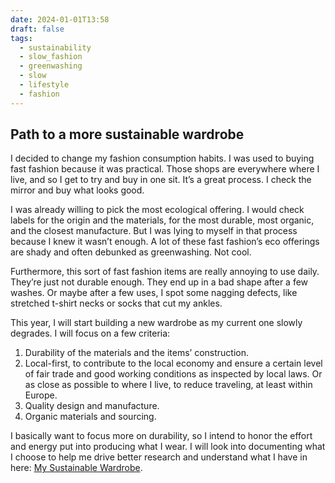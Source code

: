 ```yaml
---
date: 2024-01-01T13:58
draft: false
tags:
  - sustainability
  - slow_fashion
  - greenwashing
  - slow
  - lifestyle
  - fashion
---
```

## Path to a more sustainable wardrobe

I decided to change my fashion consumption habits. I was used to buying fast fashion because it was practical. Those shops are everywhere where I live, and so I get to try and buy in one sit. It’s a great process. I check the mirror and buy what looks good.

I was already willing to pick the most ecological offering. I would check labels for the origin and the materials, for the most durable, most organic, and the closest manufacture. But I was lying to myself in that process because I knew it wasn’t enough. A lot of these fast fashion’s eco offerings are shady and often debunked as greenwashing. Not cool.

Furthermore, this sort of fast fashion items are really annoying to use daily. They’re just not durable enough. They end up in a bad shape after a few washes. Or maybe after a few uses, I spot some nagging defects, like stretched t-shirt necks or socks that cut my ankles.

This year, I will start building a new wardrobe as my current one slowly degrades. I will focus on a few criteria:
1. Durability of the materials and the items’ construction.
2. Local-first, to contribute to the local economy and ensure a certain level of fair trade and good working conditions as inspected by local laws. Or as close as possible to where I live, to reduce traveling, at least within Europe.
3. Quality design and manufacture.
4. Organic materials and sourcing.

I basically want to focus more on durability, so I intend to honor the effort and energy put into producing what I wear. I will look into documenting what I choose to help me drive better research and understand what I have in here: [My Sustainable Wardrobe](../../wardrobe/my_sustainable_wardrobe.md).